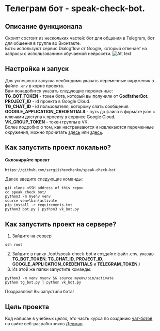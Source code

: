 # Телеграм бот - speak-check-bot.

## Описание функционала
Скрипт состоит из нескольких частей: бот для общения в Telegram, бот для общения в группе во Вконтакте.\
Боты используют сервис Dialogflow от Google, который отвечает на запросы с использованием обучаемой нейросети.
![Alt text](../../Downloads/%D1%87%D0%B0%D1%82.gif)

## Настройка и запуск
Для успешного запуска необходимо указать переменные окружения в файле `.env` в корне проекта.\
Вам понадобится указать следующие переменные:\
**TG_BOT_TOKEN** - токен бота, который вы получили от **GodfatherBot**.\
**PROJECT_ID** - id проекта в Google Cloud.\
**TG_CHAT_ID** - id пользователя, которому слать сообщения.\
**GOOGLE_APPLICATION_CREDENTIALS** - путь до файла в формате json с ключами доступа к проекту в сервисе Google Cloud.\
**VK_GROUP_TOKEN** - токен группы в VK.\
Более подробно о том, как настраиваются и извлекаются переменные окружения, можно прочитать [здесь](https://pypi.org/project/environs/) или [здесь](https://docs.djangoproject.com/en/4.1/ref/settings/).

## Как запустить проект локально?
#### Склонируйте проект
```
https://github.com/sergiishevchenko/speak-check-bot
```
Далее введите следующие команды:
```
git clone <SSH address of this repo>
cd speak_check_bot/
python3 -m myenv venv
source venv\bin\activate
pip install -r requirements.txt
python3 bot.py | python3 vk_bot.py
```
## Как запустить проект на сервере?
1. Зайдите на сервер
```
ssh root
```
2. Зайдите в папку ./opt/speak-check-bot и создайте файл .env, указав **TG_BOT_TOKEN**, **TG_CHAT_ID**, **PROJECT_ID**, **GOOGLE_APPLICATION_CREDENTIALS** и **TELEGRAM_TOKEN**.\
3. Из этой же папки запустите команды:
```
python3 -m venv myenv && source myenv/bin/activate
python tg_bot.py | python vk_bot.py
```
Поздравляю! Вы запустили бота!

## Цель проекта

Код написан в учебных целях, это часть курса по созданию [чат-ботов](https://dvmn.org/modules/chat-bots/)
на сайте веб-разработчиков [Девман](https://dvmn.org/api/docs/).

